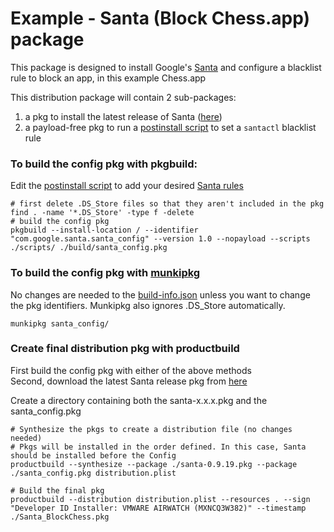 # Example - Santa (Block Chess.app) package
This package is designed to install Google's [Santa](https://github.com/google/santa) and configure a blacklist rule to block an app, in this example Chess.app

This distribution package will contain 2 sub-packages:
1. a pkg to install the latest release of Santa ([here](https://github.com/google/santa/releases))
2. a payload-free pkg to run a [postinstall script](https://github.com/euc-oss/euc-samples/tree/main/UEM-Samples/Apps/Bootstrap%20Package/Example-Santa_BlockChess/scripts/postinstall) to set a `santactl` blacklist rule

### To build the config pkg with pkgbuild:
Edit the [postinstall script](https://github.com/euc-oss/euc-samples/tree/main/UEM-Samples/Apps/Bootstrap%20Package/Example-Santa_BlockChess/scripts/postinstall) to add your desired [Santa rules](https://github.com/google/santa/wiki)

```
# first delete .DS_Store files so that they aren't included in the pkg
find . -name '*.DS_Store' -type f -delete
# build the config pkg
pkgbuild --install-location / --identifier "com.google.santa.santa_config" --version 1.0 --nopayload --scripts ./scripts/ ./build/santa_config.pkg
```

### To build the config pkg with [munkipkg](https://github.com/munki/munki-pkg)
No changes are needed to the [build-info.json](https://github.com/euc-oss/euc-samples/tree/main/UEM-Samples/Apps/Bootstrap%20Package/Example-Santa_BlockChess/build-info.json) unless you want to change the pkg identifiers. Munkipkg also ignores .DS_Store automatically.

```
munkipkg santa_config/
```

### Create final distribution pkg with productbuild
First build the config pkg with either of the above methods  
Second, download the latest Santa release pkg from [here](https://github.com/google/santa/releases)

Create a directory containing both the santa-x.x.x.pkg and the santa_config.pkg

```
# Synthesize the pkgs to create a distribution file (no changes needed)
# Pkgs will be installed in the order defined. In this case, Santa should be installed before the Config
productbuild --synthesize --package ./santa-0.9.19.pkg --package ./santa_config.pkg distribution.plist

# Build the final pkg
productbuild --distribution distribution.plist --resources . --sign "Developer ID Installer: VMWARE AIRWATCH (MXNCQ3W382)" --timestamp ./Santa_BlockChess.pkg
```
